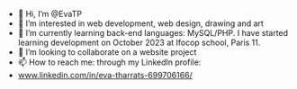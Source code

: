 - 👋 Hi, I’m @EvaTP
- 👀 I’m interested in web development, web design, drawing and art
- 🌱 I’m currently learning back-end languages: MySQL/PHP. I have started learning development on October 2023 at Ifocop school, Paris 11.
- 💞️ I’m looking to collaborate on a website project
- 📫 How to reach me: through my LinkedIn profile:
- www.linkedin.com/in/eva-tharrats-699706166/

<!---
EvaTP/EvaTP is a ✨ special ✨ repository because its `README.md` (this file) appears on your GitHub profile.
You can click the Preview link to take a look at your changes.
--->
